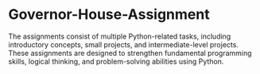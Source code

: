 # Governor-House-Assignment
The assignments consist of multiple Python-related tasks, including introductory concepts, small projects, and intermediate-level projects. These assignments are designed to strengthen fundamental programming skills, logical thinking, and problem-solving abilities using Python.
